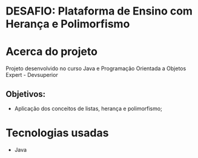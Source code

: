 # DESAFIO: Plataforma de Ensino com Herança e Polimorfismo

# Acerca do projeto

Projeto desenvolvido no curso Java e Programação Orientada a Objetos Expert - Devsuperior

##  Objetivos:

- Aplicação dos conceitos de listas, herança e polimorfismo;

# Tecnologias usadas
- Java
